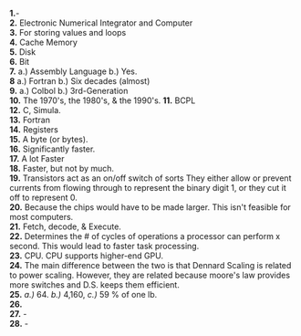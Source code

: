 **1.**-  
**2.** Electronic Numerical Integrator and Computer   
**3.** For storing values and loops    
**4.** Cache Memory  
**5.** Disk  
**6.** Bit  
**7.** a.) Assembly Language  b.) Yes.  
**8** a.) Fortran b.) Six decades (almost)  
**9.** a.) Colbol b.) 3rd-Generation  
**10.** The 1970's, the 1980's, & the 1990's.
**11.** BCPL  
**12.** C, Simula.  
**13.** Fortran  
**14.** Registers  
**15.** A byte (or bytes).  
**16.** Significantly faster.    
**17.** A lot Faster  
**18.** Faster, but not by much.  
**19.** Transistors act as an on/off switch of sorts They either allow or prevent currents from flowing through to represent the binary digit 1, or they cut it off to represent 0.      
**20.** Because the chips would have to be made larger. This isn't feasible for most computers.  
**21.** Fetch, decode, & Execute.  
**22.** Determines the # of cycles of operations a processor can perform x second. This would lead to faster task processing.  
**23.** CPU. CPU supports higher-end GPU.  
**24.** The main difference between the two is that Dennard Scaling is related to power scaling. However, they are related because moore's law provides more switches and D.S. keeps them efficient.  
**25.** *a.)* 64. *b.)* 4,160, *c.)* 59 % of one lb.   
**26.**  
**27.** -  
**28.** -  

